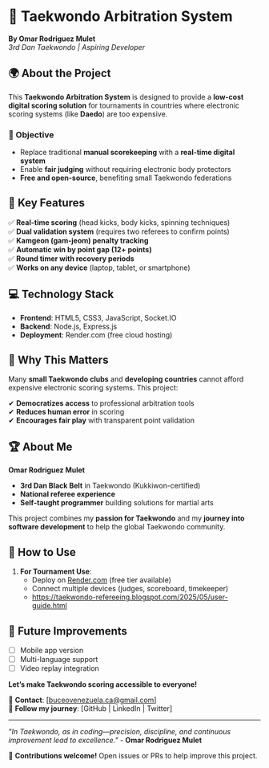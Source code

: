 # 🥋 Taekwondo Arbitration System  

**By Omar Rodriguez Mulet**  
*3rd Dan Taekwondo | Aspiring Developer*  

## 🌍 About the Project  

This **Taekwondo Arbitration System** is designed to provide a **low-cost digital scoring solution** for tournaments in countries where electronic scoring systems (like **Daedo**) are too expensive.  

### 🎯 Objective  
- Replace traditional **manual scorekeeping** with a **real-time digital system**  
- Enable **fair judging** without requiring electronic body protectors  
- **Free and open-source**, benefiting small Taekwondo federations  

## 🚀 Key Features  

✅ **Real-time scoring** (head kicks, body kicks, spinning techniques)  
✅ **Dual validation system** (requires two referees to confirm points)  
✅ **Kamgeon (gam-jeom) penalty tracking**  
✅ **Automatic win by point gap (12+ points)**  
✅ **Round timer with recovery periods**  
✅ **Works on any device** (laptop, tablet, or smartphone)  

## 💻 Technology Stack  

- **Frontend**: HTML5, CSS3, JavaScript, Socket.IO  
- **Backend**: Node.js, Express.js  
- **Deployment**: Render.com (free cloud hosting)  

## 📌 Why This Matters  

Many **small Taekwondo clubs** and **developing countries** cannot afford expensive electronic scoring systems. This project:  

✔ **Democratizes access** to professional arbitration tools  
✔ **Reduces human error** in scoring  
✔ **Encourages fair play** with transparent point validation  

## 🏆 About Me  

**Omar Rodriguez Mulet**  
- **3rd Dan Black Belt** in Taekwondo (Kukkiwon-certified)  
- **National referee experience**  
- **Self-taught programmer** building solutions for martial arts  

This project combines my **passion for Taekwondo** and my **journey into software development** to help the global Taekwondo community.  

## 🔗 How to Use  

1. **For Tournament Use**:  
   - Deploy on [Render.com](https://arbitraje-taekwondo.onrender.com) (free tier available)  
   - Connect multiple devices (judges, scoreboard, timekeeper)
   - https://taekwondo-refereeing.blogspot.com/2025/05/user-guide.html



## 🌟 Future Improvements  

- [ ] Mobile app version  
- [ ] Multi-language support  
- [ ] Video replay integration  

**Let’s make Taekwondo scoring accessible to everyone!**  

📧 **Contact**: [buceovenezuela.ca@gmail.com]  
📱 **Follow my journey**: [GitHub | LinkedIn | Twitter]  

---

*"In Taekwondo, as in coding—precision, discipline, and continuous improvement lead to excellence."* - **Omar Rodriguez Mulet**  

🚀 **Contributions welcome!** Open issues or PRs to help improve this project.  

